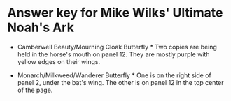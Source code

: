 Answer key for Mike Wilks' Ultimate Noah's Ark
==============================================

* Camberwell Beauty/Mourning Cloak Butterfly *
Two copies are being held in the horse's mouth on panel 12. They are mostly purple with yellow edges on their wings.

* Monarch/Milkweed/Wanderer Butterfly *
One is on the right side of panel 2, under the bat's wing. The other is on panel 12 in the top center of the page.